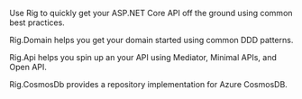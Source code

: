Use Rig to quickly get your ASP.NET Core API off the ground using common best practices.

Rig.Domain helps you get your domain started using common DDD patterns.

Rig.Api helps you spin up an your API using Mediator, Minimal APIs, and Open API.

Rig.CosmosDb provides a repository implementation for Azure CosmosDB.